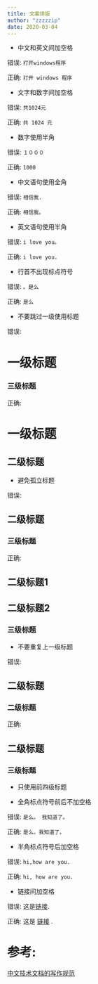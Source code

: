 ```yaml
---
title: 文案排版
author: "zzzzzip"
date: 2020-03-04
---
```


* 中文和英文间加空格

错误: `打开windows程序`

正确: `打开 windows 程序`



* 文字和数字间加空格

错误: `共1024元`

正确: `共 1024 元`



* 数字使用半角

错误: `１０００`

正确: `1000`



* 中文语句使用全角

错误: `相信我.`

正确: `相信我。`



* 英文语句使用半角

错误:  `i love you。`

正确: `i love you.`



* 行首不出现标点符号

错误: `。是么`

正确: `是么`



* 不要跳过一级使用标题

错误:   

# 一级标题

### 三级标题



正确:

# 一级标题

## 二级标题



* 避免孤立标题

错误:

## 二级标题

### 三级标题



正确:

## 二级标题1

## 二级标题2

### 三级标题



* 不要重复上一级标题

错误:

## 二级标题

### 二级标题



正确:

## 二级标题

### 三级标题



* 只使用前四级标题



* 全角标点符号前后不加空格

错误: `是么。 我知道了。`

正确: `是么。我知道了。`



* 半角标点符号后加空格

错误: `hi,how are you.`

正确: `hi, how are you.`



* 链接间加空格

错误:  这是[链接]().

正确: 这是 [链接]() .


# 参考:
[中文技术文档的写作规范](https://github.com/ruanyf/document-style-guide)